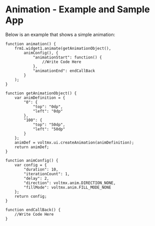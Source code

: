                                


Animation - Example and Sample App
==================================

Below is an example that shows a simple animation:

```
function animation() {
    frm1.widget1.animate(getAnimationObject(),
        animConfig(), {
            "animationStart": function() {
                //Write Code Here
            },
            "animationEnd": endCallBack
        }
    );
}

function getAnimationObject() {
    var animDefinition = {
        "0": {
            "top": "0dp",
            "left": "0dp"
        },
        "100": {
            "top": "50dp",
            "left": "50dp"
        }
    };
    animDef = voltmx.ui.createAnimation(animDefinition);
    return animDef;
}

function animConfig() {
    var config = {
        "duration": 10,
        "iterationCount": 1,
        "delay": 2,
        "direction": voltmx.anim.DIRECTION_NONE,
        "fillMode": voltmx.anim.FILL_MODE_NONE
    };
    return config;
}

function endCallBack() {
    //Write Code Here
}
```
